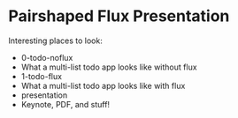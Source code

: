 
# Pairshaped Flux Presentation

Interesting places to look:

 * 0-todo-noflux
  * What a multi-list todo app looks like without flux
 * 1-todo-flux
  * What a multi-list todo app looks like with flux
 * presentation
  * Keynote, PDF, and stuff!
